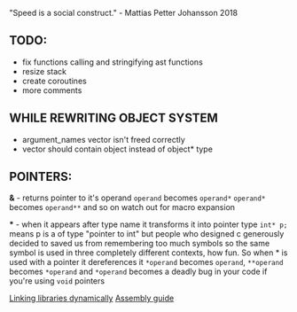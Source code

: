 "Speed is a social construct." - Mattias Petter Johansson 2018

## TODO:
- fix functions calling and stringifying ast functions
- resize stack
- create coroutines
- more comments

## WHILE REWRITING OBJECT SYSTEM
- argument_names vector isn't freed correctly
- vector should contain object instead of object* type

## POINTERS:
**&** - returns pointer to it's operand
    `operand` becomes `operand*`
    `operand*` becomes `operand**`
    and so on
    watch out for macro expansion

**\*** - when it appears after type name it transforms it into pointer type 
    `int* p;` means p is a of type "pointer to int" 
    but people who designed c generously decided to saved us from remembering too much symbols so the same symbol is used in three completely different contexts, how fun. So when * is used with a pointer it dereferences it 
    `*operand` becomes `operand`, `**operand` becomes `*operand` 
    and `*operand` becomes a deadly bug in your code if you're using `void`  pointers 

[Linking libraries dynamically](https://github.com/alainfrisch/flexdll)
[Assembly guide](http://www.cs.virginia.edu/~evans/cs216/guides/x86.html)